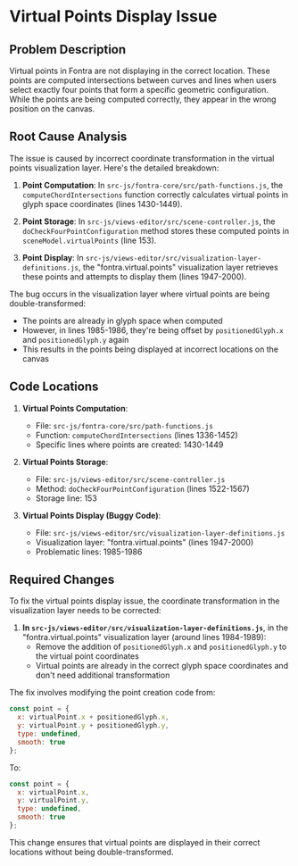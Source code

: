 # Virtual Points Display Issue

## Problem Description

Virtual points in Fontra are not displaying in the correct location. These points are computed intersections between curves and lines when users select exactly four points that form a specific geometric configuration. While the points are being computed correctly, they appear in the wrong position on the canvas.

## Root Cause Analysis

The issue is caused by incorrect coordinate transformation in the virtual points visualization layer. Here's the detailed breakdown:

1. **Point Computation**: In `src-js/fontra-core/src/path-functions.js`, the `computeChordIntersections` function correctly calculates virtual points in glyph space coordinates (lines 1430-1449).

2. **Point Storage**: In `src-js/views-editor/src/scene-controller.js`, the `doCheckFourPointConfiguration` method stores these computed points in `sceneModel.virtualPoints` (line 153).

3. **Point Display**: In `src-js/views-editor/src/visualization-layer-definitions.js`, the "fontra.virtual.points" visualization layer retrieves these points and attempts to display them (lines 1947-2000).

The bug occurs in the visualization layer where virtual points are being double-transformed:
- The points are already in glyph space when computed
- However, in lines 1985-1986, they're being offset by `positionedGlyph.x` and `positionedGlyph.y` again
- This results in the points being displayed at incorrect locations on the canvas

## Code Locations

1. **Virtual Points Computation**: 
   - File: `src-js/fontra-core/src/path-functions.js`
   - Function: `computeChordIntersections` (lines 1336-1452)
   - Specific lines where points are created: 1430-1449

2. **Virtual Points Storage**:
   - File: `src-js/views-editor/src/scene-controller.js`
   - Method: `doCheckFourPointConfiguration` (lines 1522-1567)
   - Storage line: 153

3. **Virtual Points Display (Buggy Code)**:
   - File: `src-js/views-editor/src/visualization-layer-definitions.js`
   - Visualization layer: "fontra.virtual.points" (lines 1947-2000)
   - Problematic lines: 1985-1986

## Required Changes

To fix the virtual points display issue, the coordinate transformation in the visualization layer needs to be corrected:

1. **In `src-js/views-editor/src/visualization-layer-definitions.js`**, in the "fontra.virtual.points" visualization layer (around lines 1984-1989):
   - Remove the addition of `positionedGlyph.x` and `positionedGlyph.y` to the virtual point coordinates
   - Virtual points are already in the correct glyph space coordinates and don't need additional transformation

The fix involves modifying the point creation code from:
```javascript
const point = {
  x: virtualPoint.x + positionedGlyph.x,
  y: virtualPoint.y + positionedGlyph.y,
  type: undefined,
  smooth: true
};
```

To:
```javascript
const point = {
  x: virtualPoint.x,
  y: virtualPoint.y,
  type: undefined,
  smooth: true
};
```

This change ensures that virtual points are displayed in their correct locations without being double-transformed.
